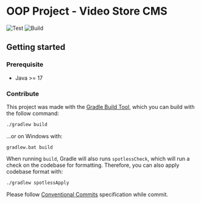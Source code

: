 # OOP Project - Video Store CMS
![Test](https://github.com/catouberos/video-store/actions/workflows/test.yml/badge.svg)
![Build](https://github.com/catouberos/video-store/actions/workflows/build.yml/badge.svg)

## Getting started
### Prerequisite
- Java >= 17

### Contribute
This project was made with the [Gradle Build Tool](https://gradle.org/), which you can build with the follow command:
```sh
./gradlew build
```
...or on Windows with:
```batch
gradlew.bat build
```

When running `build`, Gradle will also runs `spotlessCheck`, which will run a check on the codebase for formatting. Therefore, you can also apply codebase format with:
```sh
./gradlew spotlessApply
```

Please follow [Conventional Commits](https://www.conventionalcommits.org/en/v1.0.0/) specification while commit.
